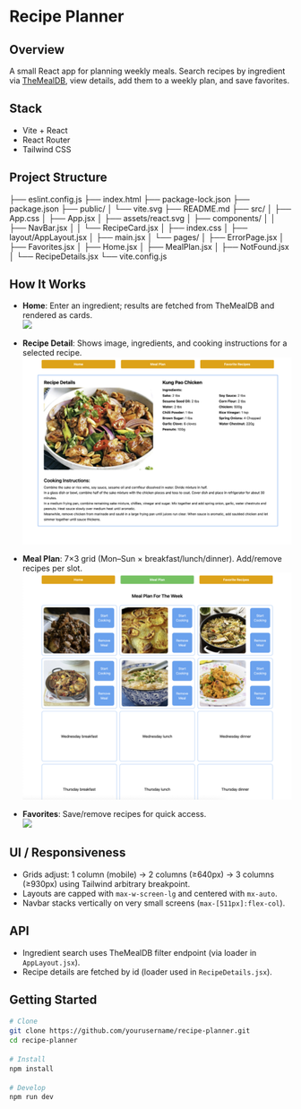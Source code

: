 # Recipe Planner

## Overview

A small React app for planning weekly meals. Search recipes by ingredient via [TheMealDB](https://www.themealdb.com/api.php), view details, add them to a weekly plan, and save favorites.

## Stack

- Vite + React
- React Router
- Tailwind CSS

## Project Structure

├── eslint.config.js
├── index.html
├── package-lock.json
├── package.json
├── public/
│ └── vite.svg
├── README.md
├── src/
│ ├── App.css
│ ├── App.jsx
│ ├── assets/react.svg
│ ├── components/
│ │ ├── NavBar.jsx
│ │ └── RecipeCard.jsx
│ ├── index.css
│ ├── layout/AppLayout.jsx
│ ├── main.jsx
│ └── pages/
│ ├── ErrorPage.jsx
│ ├── Favorites.jsx
│ ├── Home.jsx
│ ├── MealPlan.jsx
│ ├── NotFound.jsx
│ └── RecipeDetails.jsx
└── vite.config.js

## How It Works

- **Home**: Enter an ingredient; results are fetched from TheMealDB and rendered as cards.  
  <img src="screenshots/homePage.png" width="600"/>

- **Recipe Detail**: Shows image, ingredients, and cooking instructions for a selected recipe.  
  <img src="screenshots/recipeDetails.png" width="600"/>

- **Meal Plan**: 7×3 grid (Mon–Sun × breakfast/lunch/dinner). Add/remove recipes per slot.  
  <img src="screenshots/mealPlan.png" width="600"/>

- **Favorites**: Save/remove recipes for quick access.  
  <img src="screenshots/favorites.png" width="600"/>

## UI / Responsiveness

- Grids adjust: 1 column (mobile) → 2 columns (≥640px) → 3 columns (≥930px) using Tailwind arbitrary breakpoint.
- Layouts are capped with `max-w-screen-lg` and centered with `mx-auto`.
- Navbar stacks vertically on very small screens (`max-[511px]:flex-col`).

## API

- Ingredient search uses TheMealDB filter endpoint (via loader in `AppLayout.jsx`).
- Recipe details are fetched by id (loader used in `RecipeDetails.jsx`).

## Getting Started

```bash
# Clone
git clone https://github.com/yourusername/recipe-planner.git
cd recipe-planner

# Install
npm install

# Develop
npm run dev
```

